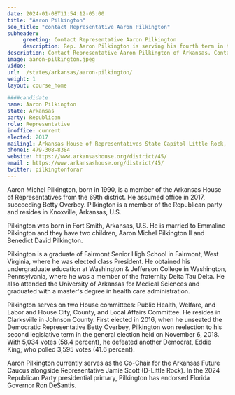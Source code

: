 ```yaml
---
date: 2024-01-08T11:54:12-05:00
title: "Aaron Pilkington"
seo_title: "contact Representative Aaron Pilkington"
subheader:
     greeting: Contact Representative Aaron Pilkington
     description: Rep. Aaron Pilkington is serving his fourth term in the Arkansas House.  He represents District 45 which includes portions of Johnson and Pope counties. For the 94th General Assembly, Rep. Pilkington serves on the House Public Health, Welfare, and Labor Committee and the House Aging,
description: Contact Representative Aaron Pilkington of Arkansas. Contact information for Aaron Pilkington includes email address, phone number, and mailing address.
image: aaron-pilkington.jpeg
video:
url:  /states/arkansas/aaron-pilkington/
weight: 1
layout: course_home

####candidate
name: Aaron Pilkington
state: Arkansas
party: Republican
role: Representative
inoffice: current
elected: 2017
mailing1: Arkansas House of Representatives State Capitol Little Rock, AR 72201
phone1: 479-308-8384
website: https://www.arkansashouse.org/district/45/
email : https://www.arkansashouse.org/district/45/
twitter: pilkingtonforar
---
```


Aaron Michel Pilkington, born in 1990, is a member of the Arkansas House of Representatives from the 69th district. He assumed office in 2017, succeeding Betty Overbey. Pilkington is a member of the Republican party and resides in Knoxville, Arkansas, U.S.

Pilkington was born in Fort Smith, Arkansas, U.S. He is married to Emmaline Pilkington and they have two children, Aaron Michel Pilkington II and Benedict David Pilkington.

Pilkington is a graduate of Fairmont Senior High School in Fairmont, West Virginia, where he was elected class President. He obtained his undergraduate education at Washington & Jefferson College in Washington, Pennsylvania, where he was a member of the fraternity Delta Tau Delta. He also attended the University of Arkansas for Medical Sciences and graduated with a master's degree in health care administration.

Pilkington serves on two House committees: Public Health, Welfare, and Labor and House City, County, and Local Affairs Committee. He resides in Clarksville in Johnson County. First elected in 2016, when he unseated the Democratic Representative Betty Overbey, Pilkington won reelection to his second legislative term in the general election held on November 6, 2018. With 5,034 votes (58.4 percent), he defeated another Democrat, Eddie King, who polled 3,595 votes (41.6 percent).

Aaron Pilkington currently serves as the Co-Chair for the Arkansas Future Caucus alongside Representative Jamie Scott (D-Little Rock). In the 2024 Republican Party presidential primary, Pilkington has endorsed Florida Governor Ron DeSantis.
